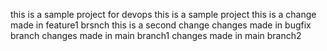 this is a sample project for devops
this is a sample project
this is a change made in feature1 brsnch
this is a second change
changes made in bugfix branch
changes made in main branch1
changes made in main branch2
